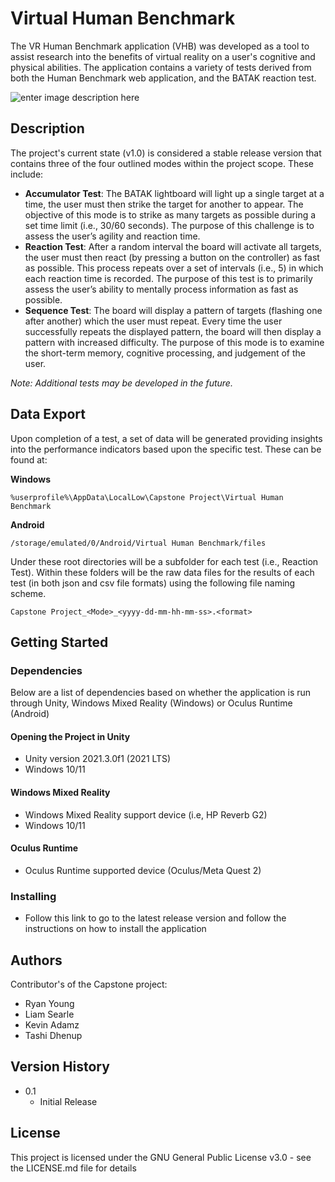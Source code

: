 # Virtual Human Benchmark

The VR Human Benchmark application (VHB) was developed as a tool to assist research into the benefits of virtual reality on a user's cognitive and physical abilities. The application contains a variety of tests derived from both the Human Benchmark web application, and the BATAK reaction test.

![enter image description here](https://github.com/RyannYoung/VirtualHumanBenchmark/blob/main/Assets/Materials/banner.png?raw=true)

## Description

The project's current state (v1.0) is considered a stable release version that contains three of the four outlined modes within the project scope. These include:

 - **Accumulator Test**: The BATAK lightboard will light up a single target at a time, the user must then strike the target for another to appear. The objective of this mode is to strike as many targets as possible during a set time limit (i.e., 30/60 seconds). The purpose of this challenge is to assess the user’s agility and reaction time.
 - **Reaction Test**: After a random interval the board will activate all targets, the user must then react (by pressing a button on the controller) as fast as possible. This process repeats over a set of intervals (i.e., 5) in which each reaction time is recorded. The purpose of this test is to primarily assess the user’s ability to mentally process information as fast as possible.
 - **Sequence Test**: The board will display a pattern of targets (flashing one after another) which the user must repeat. Every time the user successfully repeats the displayed pattern, the board will then display a pattern with increased difficulty. The purpose of this mode is to examine the short-term memory, cognitive processing, and judgement of the user.

*Note: Additional tests may be developed in the future.* 
## Data Export
Upon completion of a test, a set of data will be generated providing insights into the performance indicators based upon the specific test. These can be found at:
 
**Windows**

    %userprofile%\AppData\LocalLow\Capstone Project\Virtual Human Benchmark

**Android** 

    /storage/emulated/0/Android/Virtual Human Benchmark/files

Under these root directories will be a subfolder for each test (i.e., Reaction Test). Within these folders will be the raw data files for the results of each test (in both json and csv file formats) using the following file naming scheme.

    Capstone Project_<Mode>_<yyyy-dd-mm-hh-mm-ss>.<format>

## Getting Started

### Dependencies
Below are a list of dependencies based on whether the application is run through Unity, Windows Mixed Reality (Windows) or Oculus Runtime (Android)

#### Opening the Project in Unity

 - Unity version 2021.3.0f1 (2021 LTS)
 - Windows 10/11

#### Windows Mixed Reality
- Windows Mixed Reality support device (i.e, HP Reverb G2)
- Windows 10/11

#### Oculus Runtime
- Oculus Runtime supported device (Oculus/Meta Quest 2)

### Installing

* Follow this link to go to the latest release version and follow the instructions on how to install the application

## Authors
Contributor's of the Capstone project:

 - Ryan Young 
 - Liam Searle 
 - Kevin Adamz 
 - Tashi Dhenup

## Version History

* 0.1
    * Initial Release

## License

This project is licensed under the GNU General Public License v3.0 - see the LICENSE.md file for details
